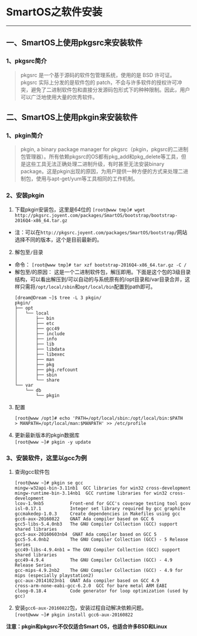 # SmartOS之软件安装
-------
## 一、SmartOS上使用pkgsrc来安装软件
### 1、pkgsrc简介
> pkgsrc 是一个基于源码的软件包管理系统，使用的是 BSD 许可证。pkgsrc 实际上分发的是软件包的 patch，不会与许多软件的授权许可冲突，避免了二进制软件包和直接分发源码包形式下的种种限制。因此，用户可以广泛地使用大量的优秀软件。 

## 二、SmartOS上使用pkgin来安装软件   
### 1、pkgin简介
> pkgin, a binary package manager for pkgsrc（pkgin，pkgsrc的二进制包管理器）。所有依赖pkgsrc的OS都有pkg_add和pkg_delete等工具，但是这些工具无法正确处理二进制升级，有时甚至无法安装binary package。这是pkgin出现的原因，为用户提供一种方便的方式来处理二进制包，使用与apt-get/yum等工具相同的工作机制。
### 2、安装pkgin  
1. 下载pkgin安装包，这里是64位的
`[root@www tmp]# wget http://pkgsrc.joyent.com/packages/SmartOS/bootstrap/bootstrap-2016Q4-x86_64.tar.gz`    
+ 注：可以在`http://pkgsrc.joyent.com/packages/SmartOS/bootstrap/`网站选择不同的版本，这个是目前最新的。 
2. 解包至`/`目录
+ 命令：
`[root@www tmp]# tar xzf bootstrap-2016Q4-x86_64.tar.gz -C / `  
+ 解包至/的原因：
这是一个二进制软件包，解压即用。下面是这个包的3级目录结构，可以看出解压到/可以自动的与系统原有的/opt目录和/var目录合并，这样只需将`/opt/local/sbin`和`opt/local/bin`配置到path即可。
	```
	[dream@Dream ~]$ tree -L 3 pkgin/
	pkgin/
	├── opt
	│   └── local
	│       ├── bin
	│       ├── etc
	│       ├── gcc49
	│       ├── include
	│       ├── info
	│       ├── lib
	│       ├── libdata
	│       ├── libexec
	│       ├── man
	│       ├── pkg
	│       ├── pkg.refcount
	│       ├── sbin
	│       └── share
	└── var
		└── db
			└── pkgin
	```   
3. 配置   
	```
	[root@www /opt]# echo 'PATH=/opt/local/sbin:/opt/local/bin:$PATH
	> MANPATH=/opt/local/man:$MANPATH' >> /etc/profile
	```  
4. 更新最新版本的pkgin数据库  
`[root@www ~]# pkgin -y update`  
### 3、安装软件，这里以gcc为例  
1. 查询gcc软件包  
	```
	[root@www ~]# pkgin se gcc
	mingw-w32api-bin-3.11nb1  GCC libraries for win32 cross-development
	mingw-runtime-bin-3.14nb1  GCC runtime libraries for win32 cross-development
	lcov-1.9nb5          Front-end for GCC's coverage testing tool gcov
	isl-0.17.1           Integer set library required by gcc graphite
	gccmakedep-1.0.3     Create dependencies in Makefiles using gcc
	gcc6-aux-20160822    GNAT Ada compiler based on GCC 6
	gcc5-libs-5.4.0nb3   The GNU Compiler Collection (GCC) support shared libraries
	gcc5-aux-20160603nb4  GNAT Ada compiler based on GCC 5
	gcc5-5.4.0nb2        The GNU Compiler Collection (GCC) - 5 Release Series
	gcc49-libs-4.9.4nb1 = The GNU Compiler Collection (GCC) support shared libraries
	gcc49-4.9.4          The GNU Compiler Collection (GCC) - 4.9 Release Series
	gcc-mips-4.9.2nb2    The GNU Compiler Collection (GCC) - 4.9 for mips (especially playstation2)
	gcc-aux-20141023nb1  GNAT Ada compiler based on GCC 4.9
	cross-arm-none-eabi-gcc-6.2.0  GCC for bare metal ARM EABI
	cloog-0.18.4         Code generator for loop optimization (used by gcc)
	```  
2. 安装`gcc6-aux-20160822`包，安装过程自动解决依赖问题。  
`[root@www ~]# pkgin install gcc6-aux-20160822`  


**注意：pkgin和pkgsrc不仅仅适合Smart OS，也适合许多BSD和Linux**